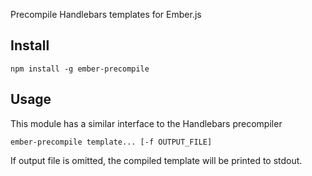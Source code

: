 Precompile Handlebars templates for Ember.js

Install
-------

    npm install -g ember-precompile

Usage
-----

This module has a similar interface to the Handlebars precompiler

    ember-precompile template... [-f OUTPUT_FILE]

If output file is omitted, the compiled template will be printed to stdout.
